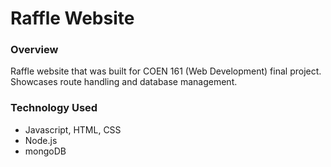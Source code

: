 # Raffle Website
### Overview
Raffle website that was built for COEN 161 (Web Development) final project. Showcases route handling and database management.

### Technology Used
- Javascript, HTML, CSS
- Node.js
- mongoDB
